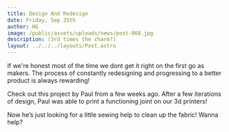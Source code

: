 ```yaml
---
title: Design And Redesign
date: Friday, Sep 25th
author: HG
image: /public/assets/uploads/news/post-068.jpg
description: (3rd times the charm?)
layout: ../../../layouts/Post.astro
---
```


If we're honest most of the time we dont get it right on the first go as makers. The process of constantly redesigning and progressing to a better product is always rewarding!

Check out this project by Paul from a few weeks ago. After a few iterations of design, Paul was able to print a functioning joint on our 3d printers!

Now he’s just looking for a little sewing help to clean up the fabric! Wanna help?

